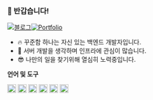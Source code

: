 ### 👋 반갑습니다!

[![블로그](https://img.shields.io/badge/velog-3CB371?style=for-the-badge&logo=velog&logoColor=white&link=https://velog.io/@chang626)](https://velog.io/@chang626)[![Portfolio](https://img.shields.io/badge/portfolio-FEFEFE?style=for-the-badge&logo=notion&logoColor=black)](https://www.notion.so/KC64ML-ae415166f1114131a573349360382ada)

* 🔥 꾸준함 하나는 자신 있는 백엔드 개발자입니다.
* 📡 서버 개발을 생각하며 인프라에 관심이 많습니다.
* 😎 나만의 일을 찾기위해 열심히 노력중입니다.


**언어 및 도구**

<img src="https://user-images.githubusercontent.com/72541544/214597895-ca4fe82f-6f48-4de4-8a0d-783e470a2d2e.svg" width="20" height="20"/> <img src="https://user-images.githubusercontent.com/72541544/214598024-e0123338-9a30-4ddc-aac3-862effaab067.svg" width="20" height="20"/> <img src="https://user-images.githubusercontent.com/72541544/214596240-105b6519-f7a1-45c9-a998-93087a561762.svg" width="20" height="20"/> <img src="https://user-images.githubusercontent.com/72541544/214598169-f71c3c93-e9c4-4696-b22e-a7429ee41263.svg" width="20" height="20"/> <img src="https://user-images.githubusercontent.com/72541544/214598178-b296106d-cb23-4598-ae5e-58712af9f788.svg" width="20" height="20"/> <img src="https://user-images.githubusercontent.com/72541544/214598176-9c33e259-2ea6-4d17-8543-0c207b481807.svg" width="20" height="20"/>

